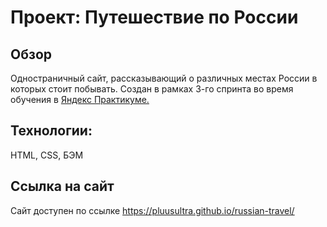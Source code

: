 # Проект: Путешествие по России

## Обзор

Одностраничный сайт, рассказывающий о различных местах России в которых стоит побывать.
Создан в рамках 3-го спринта во время обучения в [Яндекс Практикуме.](https://practicum.yandex.ru/)

## Технологии:

HTML, CSS, БЭМ

## Ссылка на сайт

Сайт доступен по ссылке https://pluusultra.github.io/russian-travel/
